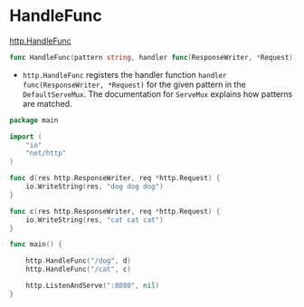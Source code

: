 # HandleFunc

[http.HandleFunc](https://godoc.org/net/http#HandleFunc)
```go
func HandleFunc(pattern string, handler func(ResponseWriter, *Request))
```

* `http.HandleFunc` registers the handler function `handler func(ResponseWriter, *Request)` for the given pattern in the `DefaultServeMux`. The documentation for `ServeMux` explains how patterns are matched.

```go
package main

import (
	"io"
	"net/http"
)

func d(res http.ResponseWriter, req *http.Request) {
	io.WriteString(res, "dog dog dog")
}

func c(res http.ResponseWriter, req *http.Request) {
	io.WriteString(res, "cat cat cat")
}

func main() {

	http.HandleFunc("/dog", d)
	http.HandleFunc("/cat", c)

	http.ListenAndServe(":8080", nil)
}
```
